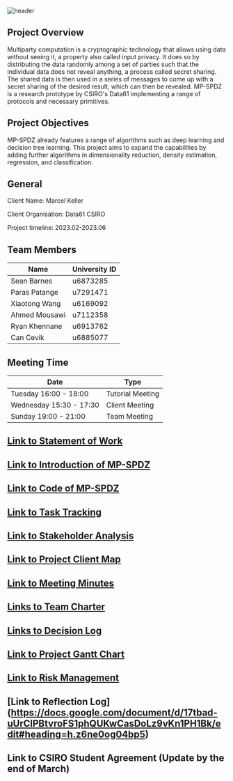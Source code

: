 ![header](https://capsule-render.vercel.app/api?type=waving&color=auto&height=300&section=header&text=Secure%20Machine%20Learning&fontSize=60)
<!--
https://github.com/kyechan99/capsule-render#fontcolor）
-->


## Project Overview

Multiparty computation is a cryptographic technology that allows using data without seeing it, a property also called input privacy. It does so by distributing the data randomly among a set of parties such that the individual data does not reveal anything, a process called secret sharing. The shared data is then used in a series of messages to come up with a secret sharing of the desired result, which can then be revealed. MP-SPDZ is a research prototype by CSIRO's Data61 implementing a range of protocols and necessary primitives.

## Project Objectives
MP-SPDZ already features a range of algorithms such as deep learning and decision tree learning. This project aims to expand the capabilities by adding further algorithms in dimensionality reduction, density estimation, regression, and classification.

## General
Client Name: Marcel Keller

Client Organisation: Data61 CSIRO

Project timeline: 2023.02-2023.06

## Team Members
| Name | University ID |
|------|-------------- |
| Sean Barnes | u6873285 |
| Paras Patange | u7291471|
| Xiaotong Wang	| u6169092 |
| Ahmed Mousawi	| u7112358 |
| Ryan Khennane	| u6913762 |
| Can Cevik | u6885077 |

## Meeting Time
| Date | Type |
|------|-------------- |
| Tuesday 16:00 - 18:00 | Tutorial Meeting |
| Wednesday 15:30 - 17:30| Client Meeting|
| Sunday 19:00 - 21:00| Team Meeting|

## [Link to Statement of Work](https://docs.google.com/document/d/1PZwcAd88kfjuMj8ynfwdfQWhNWgWu2Me1yDFtsbTI10/edit?usp=sharing)
## [Link to Introduction of MP-SPDZ](https://mp-spdz.readthedocs.io/en/latest/ml-quickstart.html)
## [Link to Code of MP-SPDZ](https://github.com/data61/MP-SPDZ)
## [Link to Task Tracking](https://miro.com/app/board/uXjVPjR9MYs=/)
## [Link to Stakeholder Analysis](https://miro.com/app/board/uXjVMfkcOEk=/)
## [Link to Project Client Map](https://miro.com/app/board/uXjVMfkcOEk=/)
## [Link to Meeting Minutes](https://drive.google.com/drive/folders/16LhibCfd06TyH4-3xPBaNQMNuGnEElEW)
## [Links to Team Charter](https://docs.google.com/document/d/1I5LZwnmgUVCRYYSPBkaznQzCqvFD1-fk/edit)
## [Links to Decision Log](https://docs.google.com/spreadsheets/d/1nkx4IdIY7d0pPP3vTCwvZQnn6ardF2Hd/edit#gid=1408635962)
## [Link to Project Gantt Chart](https://docs.google.com/spreadsheets/d/18iPEUWNaEiEkPMvJKbRuYyEj92k0Lmes/edit#gid=542302743)
## [Link to Risk Management](https://docs.google.com/spreadsheets/d/1Y21lqAagd4rDACf7TAg68KaxS2UqvOoUfzTwojKAfl8/edit#gid=0)
## [Link to Reflection Log] (https://docs.google.com/document/d/17tbad-uUrClPBtvroFS1phQUKwCasDoLz9vKn1PH1Bk/edit#heading=h.z6ne0og04bp5)
## Link to CSIRO Student Agreement (Update by the end of March)
